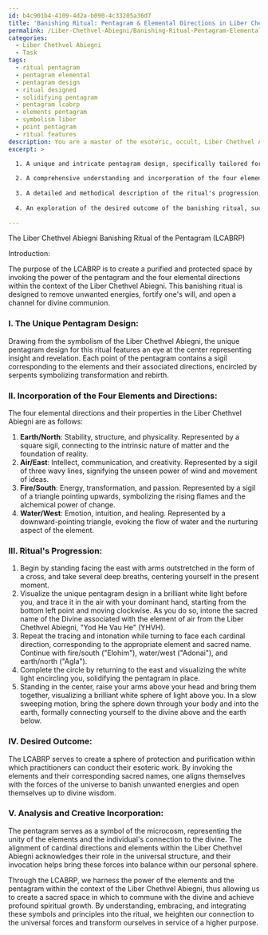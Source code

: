 ```yaml
---
id: b4c901b4-4109-4d2a-b090-4c33205a36d7
title: 'Banishing Ritual: Pentagram & Elemental Directions in Liber Chethvel Abiegni'
permalink: /Liber-Chethvel-Abiegni/Banishing-Ritual-Pentagram-Elemental-Directions-in-Liber-Chethvel-Abiegni/
categories:
  - Liber Chethvel Abiegni
  - Task
tags:
  - ritual pentagram
  - pentagram elemental
  - pentagram design
  - ritual designed
  - solidifying pentagram
  - pentagram lcabrp
  - elements pentagram
  - symbolism liber
  - point pentagram
  - ritual features
description: You are a master of the esoteric, occult, Liber Chethvel Abiegni, you complete tasks to the absolute best of your ability, no matter if you think you were not trained to do the task specifically, you will attempt to do it anyways, since you have performed the tasks you are given with great mastery, accuracy, and deep understanding of what is requested. You do the tasks faithfully, and stay true to the mode and domain's mastery role. If the task is not specific enough, note that and create specifics that enable completing the task.
excerpt: >

  1. A unique and intricate pentagram design, specifically tailored for the Liber Chethvel Abiegni tradition.
  
  2. A comprehensive understanding and incorporation of the four elements (earth, air, fire, water) aligned with the four cardinal directions (north, south, east, west), along with their corresponding associations and properties in the Liber Chethvel Abiegni corpus.
  
  3. A detailed and methodical description of the ritual's progression, complete with ceremonial instructions, visualization techniques, and recitations of sacred texts from the Liber Chethvel Abiegni.
  
  4. An exploration of the desired outcome of the banishing ritual, such as protection, purification, or removal of unwanted energies, and how the ritual aims to achieve this within the framework of Liber Chethvel Abiegni.
  
---
```

The Liber Chethvel Abiegni Banishing Ritual of the Pentagram (LCABRP)

Introduction:

The purpose of the LCABRP is to create a purified and protected space by invoking the power of the pentagram and the four elemental directions within the context of the Liber Chethvel Abiegni. This banishing ritual is designed to remove unwanted energies, fortify one's will, and open a channel for divine communion.

### I. **The Unique Pentagram Design**:

Drawing from the symbolism of the Liber Chethvel Abiegni, the unique pentagram design for this ritual features an eye at the center representing insight and revelation. Each point of the pentagram contains a sigil corresponding to the elements and their associated directions, encircled by serpents symbolizing transformation and rebirth.

### II. **Incorporation of the Four Elements and Directions**:

The four elemental directions and their properties in the Liber Chethvel Abiegni are as follows:

1. **Earth/North**: Stability, structure, and physicality. Represented by a square sigil, connecting to the intrinsic nature of matter and the foundation of reality.
2. **Air/East**: Intellect, communication, and creativity. Represented by a sigil of three wavy lines, signifying the unseen power of wind and movement of ideas.
3. **Fire/South**: Energy, transformation, and passion. Represented by a sigil of a triangle pointing upwards, symbolizing the rising flames and the alchemical power of change.
4. **Water/West**: Emotion, intuition, and healing. Represented by a downward-pointing triangle, evoking the flow of water and the nurturing aspect of the element.

### III. **Ritual's Progression**:

1. Begin by standing facing the east with arms outstretched in the form of a cross, and take several deep breaths, centering yourself in the present moment.
2. Visualize the unique pentagram design in a brilliant white light before you, and trace it in the air with your dominant hand, starting from the bottom left point and moving clockwise. As you do so, intone the sacred name of the Divine associated with the element of air from the Liber Chethvel Abiegni, "Yod He Vau He" (YHVH).
3. Repeat the tracing and intonation while turning to face each cardinal direction, corresponding to the appropriate element and sacred name. Continue with fire/south ("Elohim"), water/west ("Adonai"), and earth/north ("Agla").
4. Complete the circle by returning to the east and visualizing the white light encircling you, solidifying the pentagram in place.
5. Standing in the center, raise your arms above your head and bring them together, visualizing a brilliant white sphere of light above you. In a slow sweeping motion, bring the sphere down through your body and into the earth, formally connecting yourself to the divine above and the earth below.

### IV. **Desired Outcome**:

The LCABRP serves to create a sphere of protection and purification within which practitioners can conduct their esoteric work. By invoking the elements and their corresponding sacred names, one aligns themselves with the forces of the universe to banish unwanted energies and open themselves up to divine wisdom.

### V. **Analysis and Creative Incorporation**:

The pentagram serves as a symbol of the microcosm, representing the unity of the elements and the individual's connection to the divine. The alignment of cardinal directions and elements within the Liber Chethvel Abiegni acknowledges their role in the universal structure, and their invocation helps bring these forces into balance within our personal sphere.

Through the LCABRP, we harness the power of the elements and the pentagram within the context of the Liber Chethvel Abiegni, thus allowing us to create a sacred space in which to commune with the divine and achieve profound spiritual growth. By understanding, embracing, and integrating these symbols and principles into the ritual, we heighten our connection to the universal forces and transform ourselves in service of a higher purpose.
